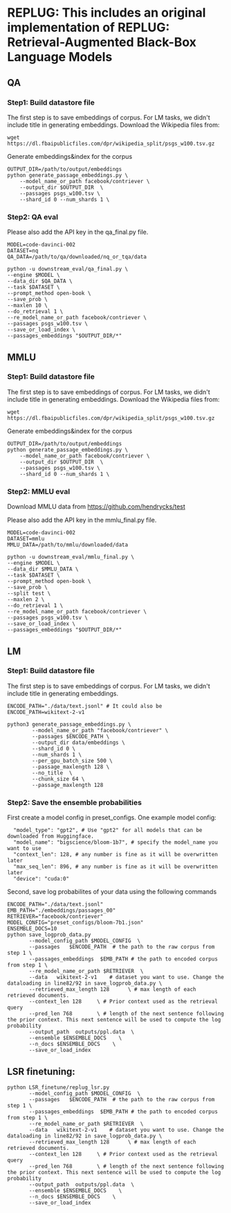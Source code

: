 # REPLUG: This includes an original implementation of REPLUG: Retrieval-Augmented Black-Box Language Models

## QA
### Step1: Build datastore file
The first step is to save embeddings of corpus. For LM tasks, we didn't include title in generating embeddings. 
Download the Wikipedia files from:
```
wget https://dl.fbaipublicfiles.com/dpr/wikipedia_split/psgs_w100.tsv.gz
```

Generate embeddings&index for the corpus
```
OUTPUT_DIR=/path/to/output/embeddings
python generate_passage_embeddings.py \
    --model_name_or_path facebook/contriever \
    --output_dir $OUTPUT_DIR  \
    --passages psgs_w100.tsv \
    --shard_id 0 --num_shards 1 \
```

### Step2: QA eval
Please also add the API key in the qa_final.py file.

```
MODEL=code-davinci-002 
DATASET=nq
QA_DATA=/path/to/qa/downloaded/nq_or_tqa/data

python -u downstream_eval/qa_final.py \
--engine $MODEL \
--data_dir $QA_DATA \
--task $DATASET \
--prompt_method open-book \
--save_prob \
--maxlen 10 \
--do_retrieval 1 \
--re_model_name_or_path facebook/contriever \
--passages psgs_w100.tsv \
--save_or_load_index \
--passages_embeddings "$OUTPUT_DIR/*" 
```


## MMLU
### Step1: Build datastore file
The first step is to save embeddings of corpus. For LM tasks, we didn't include title in generating embeddings. 
Download the Wikipedia files from:
```
wget https://dl.fbaipublicfiles.com/dpr/wikipedia_split/psgs_w100.tsv.gz
```

Generate embeddings&index for the corpus
```
OUTPUT_DIR=/path/to/output/embeddings
python generate_passage_embeddings.py \
    --model_name_or_path facebook/contriever \
    --output_dir $OUTPUT_DIR  \
    --passages psgs_w100.tsv \
    --shard_id 0 --num_shards 1 \
```

### Step2: MMLU eval

Download MMLU data from https://github.com/hendrycks/test

Please also add the API key in the mmlu_final.py file.
```
MODEL=code-davinci-002 
DATASET=mmlu
MMLU_DATA=/path/to/mmlu/downloaded/data

python -u downstream_eval/mmlu_final.py \
--engine $MODEL \
--data_dir $MMLU_DATA \
--task $DATASET \
--prompt_method open-book \
--save_prob \
--split test \
--maxlen 2 \
--do_retrieval 1 \
--re_model_name_or_path facebook/contriever \
--passages psgs_w100.tsv \
--save_or_load_index \
--passages_embeddings "$OUTPUT_DIR/*" 
```


## LM
### Step1: Build datastore file
The first step is to save embeddings of corpus. For LM tasks, we didn't include title in generating embeddings. 

```
ENCODE_PATH="./data/text.jsonl" # It could also be ENCODE_PATH=wikitext-2-v1

python3 generate_passage_embeddings.py \
        --model_name_or_path "facebook/contriever" \
        --passages $ENCODE_PATH \
        --output_dir data/embeddings \
        --shard_id 0 \
        --num_shards 1 \
        --per_gpu_batch_size 500 \
        --passage_maxlength 128 \
        --no_title  \
        --chunk_size 64 \
        --passage_maxlength 128 
```

### Step2: Save the ensemble probabilities 
First create a model config in preset_configs. One example model config:
```
  "model_type": "gpt2", # Use "gpt2" for all models that can be downloaded from Huggingface. 
  "model_name": "bigscience/bloom-1b7", # specify the model_name you want to use
  "context_len": 128, # any number is fine as it will be overwritten later
  "max_seq_len": 896, # any number is fine as it will be overwritten later
  "device": "cuda:0" 
 ```

Second, save log probabilites of your data using the following commands
```
ENCODE_PATH="./data/text.jsonl"
EMB_PATH="./embeddings/passages_00"
RETRIEVER="facebook/contriever"
MODEL_CONFIG="preset_configs/bloom-7b1.json"
ENSEMBLE_DOCS=10
python save_logprob_data.py       
       --model_config_path $MODEL_CONFIG  \
       --passages   $ENCODE_PATH  # the path to the raw corpus from step 1 \
       --passages_embeddings  $EMB_PATH # the path to encoded corpus from step 1 \
       --re_model_name_or_path $RETRIEVER  \
       --data   wikitext-2-v1    # dataset you want to use. Change the dataloading in line82/92 in save_logprob_data.py \
       --retrieved_max_length 128      \ # max length of each retrieved documents.
       --context_len 128     \ # Prior context used as the retrieval query
       --pred_len 768        \ # length of the next sentence following the prior context. This next sentence will be used to compute the log probability
       --output_path  outputs/ppl.data  \
       --ensemble $ENSEMBLE_DOCS    \ 
       --n_docs $ENSEMBLE_DOCS    \
       --save_or_load_index
```


## LSR finetuning:
```
python LSR_finetune/replug_lsr.py       
       --model_config_path $MODEL_CONFIG  \
       --passages   $ENCODE_PATH  # the path to the raw corpus from step 1 \
       --passages_embeddings  $EMB_PATH # the path to encoded corpus from step 1 \
       --re_model_name_or_path $RETRIEVER  \
       --data   wikitext-2-v1    # dataset you want to use. Change the dataloading in line82/92 in save_logprob_data.py \
       --retrieved_max_length 128      \ # max length of each retrieved documents.
       --context_len 128     \ # Prior context used as the retrieval query
       --pred_len 768        \ # length of the next sentence following the prior context. This next sentence will be used to compute the log probability
       --output_path  outputs/ppl.data  \
       --ensemble $ENSEMBLE_DOCS    \ 
       --n_docs $ENSEMBLE_DOCS    \
       --save_or_load_index
```




